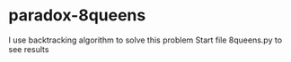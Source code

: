 # paradox-8queens
I use backtracking algorithm to solve this problem
Start file 8queens.py to see results
